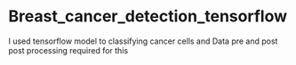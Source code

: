 # Breast_cancer_detection_tensorflow

I used tensorflow model to classifying cancer cells and Data pre and post post processing required for this
